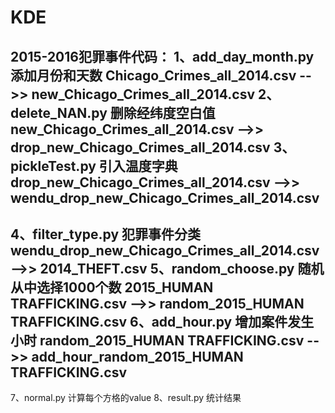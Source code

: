 # KDE
2015-2016犯罪事件代码：
1、add_day_month.py 添加月份和天数 Chicago_Crimes_all_2014.csv  -->>  new_Chicago_Crimes_all_2014.csv
2、delete_NAN.py 删除经纬度空白值 new_Chicago_Crimes_all_2014.csv -->>  drop_new_Chicago_Crimes_all_2014.csv
3、pickleTest.py 引入温度字典  drop_new_Chicago_Crimes_all_2014.csv  -->> wendu_drop_new_Chicago_Crimes_all_2014.csv
------------------------------------------------------------------------------------------------------------------------------------
4、filter_type.py 犯罪事件分类  wendu_drop_new_Chicago_Crimes_all_2014.csv -->> 2014_THEFT.csv
5、random_choose.py 随机从中选择1000个数 2015_HUMAN TRAFFICKING.csv -->>  random_2015_HUMAN TRAFFICKING.csv
6、add_hour.py 增加案件发生小时 random_2015_HUMAN TRAFFICKING.csv  -->> add_hour_random_2015_HUMAN TRAFFICKING.csv
------------------------------------------------------------------------------------------------------------------------------------
7、normal.py  计算每个方格的value
8、result.py  统计结果


